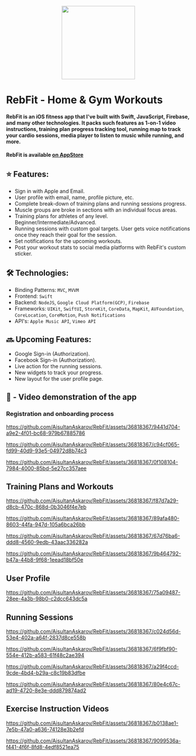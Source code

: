<p align="center">
<img src=https://github.com/AisultanAskarov/RebFit/assets/36818367/257719ce-1437-4499-9487-0a86a2aa7a10 width="200" height="200">
</p>

# RebFit - Home & Gym Workouts

#### RebFit is an iOS fitness app that I've built with Swift, JavaScript, Firebase, and many other technologies. It packs such features as 1-on-1 video instructions, training plan progress tracking tool, running map to track your cardio sessions, media player to listen to music while running, and more.

#### RebFit is available [on AppStore](https://apps.apple.com/us/app/rebfit-home-gym-workouts/id6443868811)

## ⭐️ Features:

* Sign in with Apple and Email.
* User profile with email, name, profile picture, etc.
* Complete break-down of training plans and running sessions progress.
* Muscle groups are broke in sections with an individual focus areas.
* Training plans for athletes of any level. Beginner/Intermediate/Advanced.
* Running sessions with custom goal targets. User gets voice notifications once they reach their goal for the session.
* Set notifications for the upcoming workouts.
* Post your workout stats to social media platforms with RebFit's custom sticker.

## 🛠️ Technologies:

* Binding Patterns: `MVC`, `MVVM`
* Frontend: `Swift`
* Backend: `NodeJS`, `Google Cloud Platform(GCP)`, `Firebase`
* Frameworks: `UIKit`, `SwiftUI`, `StoreKit`, `CoreData`, `MapKit`, `AVFoundation`, `CoreLocation`, `CoreMotion`, `Push Notifications`
* API's: `Apple Music API`, `Vimeo API`

## 🔜 Upcoming Features:

- Google Sign-in (Authorization).
- Facebook Sign-in (Authorization).
- Live action for the running sessions.
- New widgets to track your progress.
- New layout for the user profile page.
  
## 📸 - Video demonstration of the app
  
### Registration and onboarding process

https://github.com/AisultanAskarov/RebFit/assets/36818367/9441d704-a9e2-4f01-bc68-979b67885786

https://github.com/AisultanAskarov/RebFit/assets/36818367/c94cf065-fd99-40d9-93e5-04972d8b74c3

https://github.com/AisultanAskarov/RebFit/assets/36818367/0f108104-7984-4000-85bd-5e27cc357aee

## Training Plans and Workouts

https://github.com/AisultanAskarov/RebFit/assets/36818367/f87d7a29-d8cb-470c-868d-0b3046f4e7eb

https://github.com/AisultanAskarov/RebFit/assets/36818367/89afa480-8603-44fa-947d-105a6bca26bb

https://github.com/AisultanAskarov/RebFit/assets/36818367/67d76ba6-ddd8-4560-9edb-43aac336282a

https://github.com/AisultanAskarov/RebFit/assets/36818367/9b464792-b47a-44b8-9f68-1eead18bf50e

## User Profile

https://github.com/AisultanAskarov/RebFit/assets/36818367/75a09487-28ee-4a3b-98b0-c2dcc643dc5a

## Running Sessions

https://github.com/AisultanAskarov/RebFit/assets/36818367/c024d56d-53e4-402a-a64f-2837d8ce558b

https://github.com/AisultanAskarov/RebFit/assets/36818367/6f9fbf90-554e-412b-a583-61f48c2ae394

https://github.com/AisultanAskarov/RebFit/assets/36818367/a29f4ccd-9cde-4bd4-b29a-c8c19b83dfbe

https://github.com/AisultanAskarov/RebFit/assets/36818367/80e4c67c-ad19-4720-8e3e-ddd879874ad2

## Exercise Instruction Videos

https://github.com/AisultanAskarov/RebFit/assets/36818367/b0138ae1-7e5b-47a0-a636-74128e3b2efd

https://github.com/AisultanAskarov/RebFit/assets/36818367/9099536a-f441-4f6f-8fd8-4edf8521ea75













